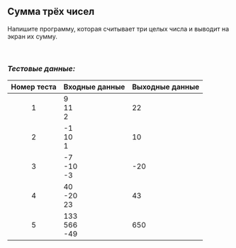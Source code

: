 ## Сумма трёх чисел

Напишите программу, которая считывает три целых числа и выводит на экран их сумму.

<br>

### *Тестовые данные:*

| Номер теста | Входные данные    | Выходные данные |
|:-----------:|-------------------|-----------------|
|      1      | 9<br>11<br>2      | 22              |
|      2      | -1<br>10<br>1     | 10              |
|      3      | -7<br>-10<br>-3   | -20             |
|      4      | 40<br>-20<br>23   | 43              |
|      5      | 133<br>566<br>-49 | 650             |